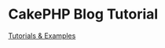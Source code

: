 # CakePHP Blog Tutorial

[Tutorials & Examples](http://book.cakephp.org/3.0/en/tutorials-and-examples.html)